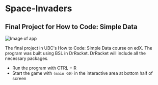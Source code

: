 # Space-Invaders
## Final Project for How to Code: Simple Data

![Image of app](https://user-images.githubusercontent.com/105559727/260781117-6950f8fe-b835-41bf-a48d-7744a6327570.png)

The final project in UBC's How to Code: Simple Data course on edX. The program was built using BSL in DrRacket. DrRacket will include all the necessary packages. 

- Run the program with CTRL + R
- Start the game with `(main G0)` in the interactive area at bottom half of screen

